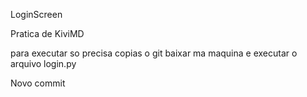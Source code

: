 LoginScreen

Pratica de KiviMD

para executar so precisa copias o git baixar ma maquina e executar o arquivo login.py

Novo commit